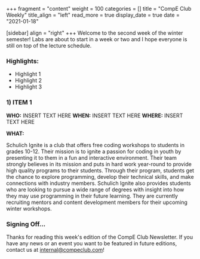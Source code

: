 +++
fragment = "content"
weight = 100
categories = []
title = "CompE Club Weekly"
title_align = "left"
read_more = true
display_date = true
date = "2021-01-18"

[sidebar]
align = "right"
+++
Welcome to the second week of the winter semester! Labs are about to start in a week or two and I hope everyone is still on top of the lecture schedule. 
<br/>

### Highlights:

* Highlight 1
* Highlight 2
* Highlight 3
  <br/>

### 1)  ITEM 1

<!--
Note, not all of these fields (who, what, etc.) are necessary.
Remove unnecessary fields. Remove this comment as well.
-->

**WHO:** INSERT TEXT HERE
**WHEN:**  INSERT TEXT HERE
**WHERE:** INSERT TEXT HERE


**WHAT:**

Schulich Ignite is a club that offers free coding workshops to students in grades 10-12. Their mission is to ignite a passion for coding in youth by presenting it to them in a fun and interactive environment. Their team strongly believes in its mission and puts in hard work year-round to provide high quality programs to their students. Through their program, students get the chance to explore programming, develop their technical skills, and make connections with industry members. Schulich Ignite also provides students who are looking to pursue a wide range of degrees with insight into how they may use programming in their future learning. They are currently recruiting mentors and content development members for their upcoming winter workshops. 
<br/>

### Signing Off...

Thanks for reading this week's edition of the CompE Club Newsletter.  If you have any news or an event you want to be featured in future editions, contact us at [internal@compeclub.com](mailto:internal@compeclub.com)!
